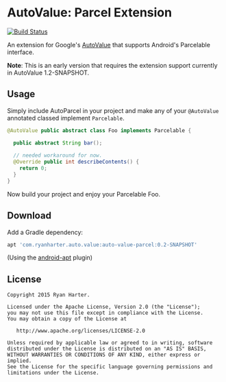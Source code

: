 # AutoValue: Parcel Extension

[![Build Status](https://travis-ci.org/rharter/auto-value-parcel.svg?branch=master)](https://travis-ci.org/rharter/auto-value-parcel)

An extension for Google's [AutoValue](https://github.com/google/auto) that supports Android's Parcelable interface.

**Note**: This is an early version that requires the extension support currently in AutoValue 1.2-SNAPSHOT.

## Usage

Simply include AutoParcel in your project and make any of your `@AutoValue` annotated classed implement `Parcelable`.

```java
@AutoValue public abstract class Foo implements Parcelable {

  public abstract String bar();
  
  // needed workaround for now. 
  @Override public int describeContents() {
    return 0;
  }
}
```

Now build your project and enjoy your Parcelable Foo.

## Download

Add a Gradle dependency:

```groovy
apt 'com.ryanharter.auto.value:auto-value-parcel:0.2-SNAPSHOT'
```

(Using the [android-apt](https://bitbucket.org/hvisser/android-apt) plugin)

## License

```
Copyright 2015 Ryan Harter.

Licensed under the Apache License, Version 2.0 (the "License");
you may not use this file except in compliance with the License.
You may obtain a copy of the License at

   http://www.apache.org/licenses/LICENSE-2.0

Unless required by applicable law or agreed to in writing, software
distributed under the License is distributed on an "AS IS" BASIS,
WITHOUT WARRANTIES OR CONDITIONS OF ANY KIND, either express or implied.
See the License for the specific language governing permissions and
limitations under the License.
```
